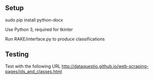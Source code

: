 ## Setup

sudo pip install python-docx

Use Python 3, required for tkinter

Run RAKE/interface.py to produce classifications


## Testing

Test with the following URL http://dataquestio.github.io/web-scraping-pages/ids_and_classes.html

